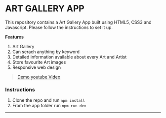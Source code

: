 # ART GALLERY APP

This repository contains a Art Gallery App built using HTML5, CSS3 and Javascript. Please follow the instructions to set it up.

**Features**

1. Art Gallery
2. Can serach anything by keyword
3. Detailed information available about every Art and Artist
4. Store favourite Art images 
5. Responsive web design


> [Demo youtube Video](https://youtube.com)

### Instructions

1. Clone the repo and run `npm install`
2. From the app folder run `npm run dev`

---



